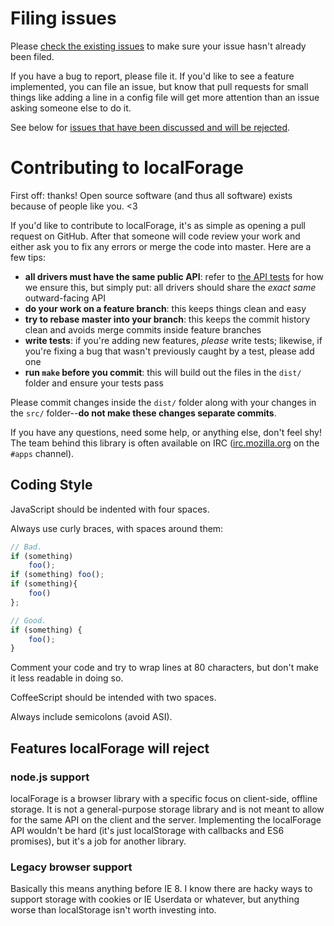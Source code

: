 # Filing issues

Please
[check the existing issues](https://github.com/mozilla/localForage/issues) to
make sure your issue hasn't already been filed.

If you have a bug to report, please file it. If you'd like to see a feature
implemented, you can file an issue, but know that pull requests for small
things like adding a line in a config file will get more attention than an
issue asking someone else to do it.

See below for [issues that have been discussed and will be rejected](#features-localforage-will-reject).

# Contributing to localForage

First off: thanks! Open source software (and thus all software) exists because
of people like you. <3

If you'd like to contribute to localForage, it's as simple as opening a pull
request on GitHub. After that someone will code review your work and either
ask you to fix any errors or merge the code into master. Here are a few tips:

* **all drivers must have the same public API**: refer to [the API tests](https://github.com/mozilla/localForage/blob/master/test/test.api.coffee) for how we ensure this, but simply put: all drivers should share the _exact same_ outward-facing API
* **do your work on a feature branch**: this keeps things clean and easy
* **try to rebase master into your branch**: this keeps the commit history clean and avoids merge commits inside feature branches
* **write tests**: if you're adding new features, _please_ write tests; likewise, if you're fixing a bug that wasn't previously caught by a test, please add one
* **run `make` before you commit**: this will build out the files in the `dist/` folder and ensure your tests pass

Please commit changes inside the `dist/` folder along with your changes in the
`src/` folder--**do not make these changes separate commits**.

If you have any questions, need some help, or anything else, don't feel shy!
The team behind this library is often available on IRC
([irc.mozilla.org](https://wiki.mozilla.org/IRC) on the `#apps` channel).

## Coding Style

JavaScript should be indented with four spaces.

Always use curly braces, with spaces around them:

```javascript
// Bad.
if (something)
    foo();
if (something) foo();
if (something){
    foo()
};

// Good.
if (something) {
    foo();
}
```

Comment your code and try to wrap lines at 80 characters, but don't make it
less readable in doing so.

CoffeeScript should be intended with two spaces.

Always include semicolons (avoid ASI).

## Features localForage will reject

### node.js support

localForage is a browser library with a specific focus on client-side,
offline storage. It is not a general-purpose storage library and is not meant
to allow for the same API on the client and the server. Implementing the
localForage API wouldn't be hard (it's just localStorage with callbacks and
ES6 promises), but it's a job for another library.

### Legacy browser support

Basically this means anything before IE 8. I know there are hacky ways to
support storage with cookies or IE Userdata or whatever, but anything worse
than localStorage isn't worth investing into.
